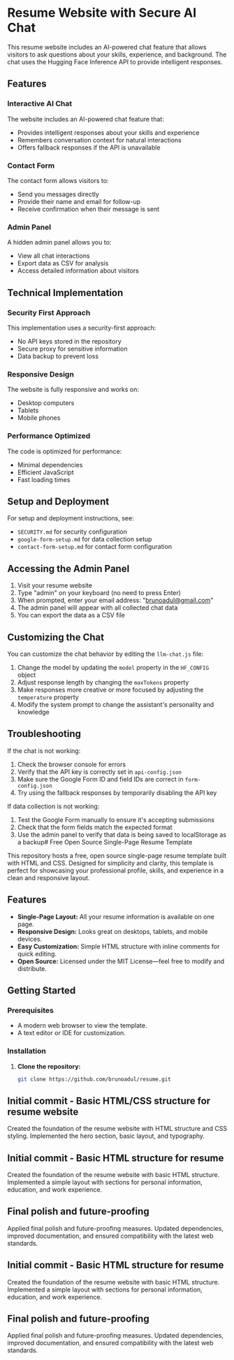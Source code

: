 # Resume Website with Secure AI Chat

This resume website includes an AI-powered chat feature that allows visitors to ask questions about your skills, experience, and background. The chat uses the Hugging Face Inference API to provide intelligent responses.

## Features

### Interactive AI Chat

The website includes an AI-powered chat feature that:
- Provides intelligent responses about your skills and experience
- Remembers conversation context for natural interactions
- Offers fallback responses if the API is unavailable

### Contact Form

The contact form allows visitors to:
- Send you messages directly
- Provide their name and email for follow-up
- Receive confirmation when their message is sent

### Admin Panel

A hidden admin panel allows you to:
- View all chat interactions
- Export data as CSV for analysis
- Access detailed information about visitors

## Technical Implementation

### Security First Approach

This implementation uses a security-first approach:
- No API keys stored in the repository
- Secure proxy for sensitive information
- Data backup to prevent loss

### Responsive Design

The website is fully responsive and works on:
- Desktop computers
- Tablets
- Mobile phones

### Performance Optimized

The code is optimized for performance:
- Minimal dependencies
- Efficient JavaScript
- Fast loading times

## Setup and Deployment

For setup and deployment instructions, see:
- `SECURITY.md` for security configuration
- `google-form-setup.md` for data collection setup
- `contact-form-setup.md` for contact form configuration

## Accessing the Admin Panel

1. Visit your resume website
2. Type "admin" on your keyboard (no need to press Enter)
3. When prompted, enter your email address: "brunoadul@gmail.com"
4. The admin panel will appear with all collected chat data
5. You can export the data as a CSV file

## Customizing the Chat

You can customize the chat behavior by editing the `llm-chat.js` file:

1. Change the model by updating the `model` property in the `HF_CONFIG` object
2. Adjust response length by changing the `maxTokens` property
3. Make responses more creative or more focused by adjusting the `temperature` property
4. Modify the system prompt to change the assistant's personality and knowledge

## Troubleshooting

If the chat is not working:

1. Check the browser console for errors
2. Verify that the API key is correctly set in `api-config.json`
3. Make sure the Google Form ID and field IDs are correct in `form-config.json`
4. Try using the fallback responses by temporarily disabling the API key

If data collection is not working:

1. Test the Google Form manually to ensure it's accepting submissions
2. Check that the form fields match the expected format
3. Use the admin panel to verify that data is being saved to localStorage as a backup# Free Open Source Single-Page Resume Template

This repository hosts a free, open source single-page resume template built with HTML and CSS. Designed for simplicity and clarity, this template is perfect for showcasing your professional profile, skills, and experience in a clean and responsive layout.

## Features

- **Single-Page Layout:** All your resume information is available on one page.
- **Responsive Design:** Looks great on desktops, tablets, and mobile devices.
- **Easy Customization:** Simple HTML structure with inline comments for quick editing.
- **Open Source:** Licensed under the MIT License—feel free to modify and distribute.

## Getting Started

### Prerequisites
- A modern web browser to view the template.
- A text editor or IDE for customization.

### Installation
1. **Clone the repository:**
   ```bash
   git clone https://github.com/brunoadul/resume.git


## Initial commit - Basic HTML/CSS structure for resume website

Created the foundation of the resume website with HTML structure and CSS styling. Implemented the hero section, basic layout, and typography.

## Initial commit - Basic HTML structure for resume

Created the foundation of the resume website with basic HTML structure. Implemented a simple layout with sections for personal information, education, and work experience.

## Final polish and future-proofing

Applied final polish and future-proofing measures. Updated dependencies, improved documentation, and ensured compatibility with the latest web standards.

## Initial commit - Basic HTML structure for resume

Created the foundation of the resume website with basic HTML structure. Implemented a simple layout with sections for personal information, education, and work experience.

## Final polish and future-proofing

Applied final polish and future-proofing measures. Updated dependencies, improved documentation, and ensured compatibility with the latest web standards.